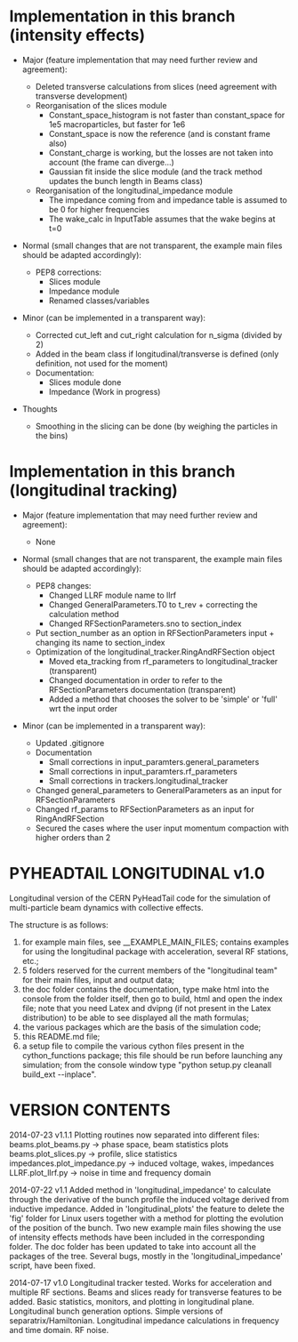 Implementation in this branch (intensity effects)
=============================

- Major (feature implementation that may need further review and agreement):
  - Deleted transverse calculations from slices (need agreement with transverse development)
  - Reorganisation of the slices module
  	- Constant_space_histogram is not faster than constant_space for 1e5 macroparticles, but faster for 1e6
  	- Constant_space is now the reference (and is constant frame also)
  	- Constant_charge is working, but the losses are not taken into account (the frame can diverge...)
  	- Gaussian fit inside the slice module (and the track method updates the bunch length in Beams class)
  - Reorganisation of the longitudinal_impedance module
    - The impedance coming from and impedance table is assumed to be 0 for higher frequencies
    - The wake_calc in InputTable assumes that the wake begins at t=0
  
- Normal (small changes that are not transparent, the example main files should be adapted accordingly):
  - PEP8 corrections:
  	- Slices module
  	- Impedance module
  	- Renamed classes/variables
  
- Minor (can be implemented in a transparent way):
  - Corrected cut_left and cut_right calculation for n_sigma (divided by 2)
  - Added in the beam class if longitudinal/transverse is defined (only definition, not used for the moment)
  - Documentation:
  	- Slices module done
  	- Impedance (Work in progress)
  	
- Thoughts
  - Smoothing in the slicing can be done (by weighing the particles in the bins)
  
  
Implementation in this branch (longitudinal tracking)
=============================

- Major (feature implementation that may need further review and agreement):
  - None
  
- Normal (small changes that are not transparent, the example main files should be adapted accordingly):
  - PEP8 changes:
    - Changed LLRF module name to llrf
    - Changed GeneralParameters.T0 to t_rev + correcting the calculation method
    - Changed RFSectionParameters.sno to section_index
  - Put section_number as an option in RFSectionParameters input + changing its name to section_index
  - Optimization of the longitudinal_tracker.RingAndRFSection object
  	- Moved eta_tracking from rf_parameters to longitudinal_tracker (transparent)
  	- Changed documentation in order to refer to the RFSectionParameters documentation (transparent)
  	- Added a method that chooses the solver to be 'simple' or 'full' wrt the input order
  
- Minor (can be implemented in a transparent way):
  - Updated .gitignore
  - Documentation
  	- Small corrections in input_paramters.general_parameters
  	- Small corrections in input_paramters.rf_parameters
  	- Small corrections in trackers.longitudinal_tracker
  - Changed general_parameters to GeneralParameters as an input for RFSectionParameters
  - Changed rf_params to RFSectionParameters as an input for RingAndRFSection
  - Secured the cases where the user input momentum compaction with higher orders than 2



PYHEADTAIL LONGITUDINAL v1.0
==========

Longitudinal version of the CERN PyHeadTail code for the simulation of multi-particle 
beam dynamics with collective effects.

The structure is as follows:

1) for example main files, see __EXAMPLE_MAIN_FILES; contains examples for using
   the longitudinal package with acceleration, several RF stations, etc.;
2) 5 folders reserved for the current members of the "longitudinal team" for
   their main files, input and output data;	
3) the doc folder contains the documentation, type make html into the console 
   from the folder itself, then go to build, html and open the index file; 
   note that you need Latex and dvipng (if not present in the Latex distribution) 
   to be able to see displayed all the math formulas;
4) the various packages which are the basis of the simulation code;
5) this README.md file;
6) a setup file to compile the various cython files present in the 
   cython_functions package; this file should be run before launching any 
   simulation; from the console window type "python setup.py cleanall 
   build_ext --inplace".


VERSION CONTENTS
==========

2014-07-23
v1.1.1 Plotting routines now separated into different files:
       beams.plot_beams.py -> phase space, beam statistics plots
       beams.plot_slices.py -> profile, slice statistics
       impedances.plot_impedance.py -> induced voltage, wakes, impedances
       LLRF.plot_llrf.py -> noise in time and frequency domain

2014-07-22
v1.1   Added method in 'longitudinal_impedance' to calculate through the 
       derivative of the bunch profile the induced voltage derived from 
       inductive impedance.
       Added in 'longitudinal_plots' the feature to delete the 'fig' folder 
       for Linux users together with a method for plotting the evolution of
       the position of the bunch.
       Two new example main files showing the use of intensity effects methods
       have been included in the corresponding folder.
       The doc folder has been updated to take into account all the packages
       of the tree.
       Several bugs, mostly in the 'longitudinal_impedance' script, have been
       fixed.

2014-07-17
v1.0   Longitudinal tracker tested. Works for acceleration and multiple
       RF sections.
       Beams and slices ready for transverse features to be added.
       Basic statistics, monitors, and plotting in longitudinal plane.
       Longitudinal bunch generation options. 
       Simple versions of separatrix/Hamiltonian.
       Longitudinal impedance calculations in frequency and time domain.
       RF noise.

